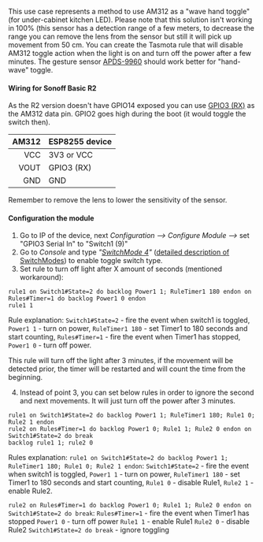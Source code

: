 This use case represents a method to use AM312 as a "wave hand toggle" (for under-cabinet kitchen LED). Please note that this solution isn't working in 100% (this sensor has a detection range of a few meters, to decrease the range you can remove the lens from the sensor but still it will pick up movement from 50 cm. You can create the Tasmota rule that will disable AM312 toggle action when the light is on and turn off the power after a few minutes. The gesture sensor [APDS-9960](peripherals/APDS-9960) should work better for "hand-wave" toggle.


#### Wiring for Sonoff Basic R2

As the R2 version doesn't have GPIO14 exposed you can use [GPIO3 (RX)](https://www.youtube.com/watch?v=yavDqDzRdUk&t=139) as the AM312 data pin. GPIO2 goes high during the boot (it would toggle the switch then).

|AM312       | ESP8255 device     |
|-----------:|:-------------------|
|        VCC | 3V3 or VCC         |
|       VOUT | GPIO3 (RX)         |
|        GND | GND                |

Remember to remove the lens to lower the sensitivity of the sensor.

#### Configuration the module

1. Go to IP of the device, next _Configuration --> Configure Module -->_ set "GPIO3 Serial In" to "Switch1 (9)"
2. Go to _Console_ and type _"[SwitchMode 4](Commands#switchmode)"_ ([detailed description of SwitchModes](Buttons-and-Switches#switchmode)) to enable toggle switch type.
3. Set rule to turn off light after X amount of seconds (mentioned workaround):
```
rule1 on Switch1#State=2 do backlog Power1 1; RuleTimer1 180 endon on Rules#Timer=1 do backlog Power1 0 endon
rule1 1
```

Rule explanation:
``Switch1#State=2`` - fire the event when switch1 is toggled, 
``Power1 1`` - turn on power, 
``RuleTimer1 180`` - set Timer1 to 180 seconds and start counting, 
``Rules#Timer=1`` - fire the event when Timer1 has stopped, 
``Power1 0`` - turn off power.

This rule will turn off the light after 3 minutes, if the movement will be detected prior, the timer will be restarted and will count the time from the beginning.

4. Instead of point 3, you can set below rules in order to ignore the second and next movements. It will just turn off the power after 3 minutes.
```
rule1 on Switch1#State=2 do backlog Power1 1; RuleTimer1 180; Rule1 0; Rule2 1 endon
rule2 on Rules#Timer=1 do backlog Power1 0; Rule1 1; Rule2 0 endon on Switch1#State=2 do break
backlog rule1 1; rule2 0
```

Rules explanation:
``rule1 on Switch1#State=2 do backlog Power1 1; RuleTimer1 180; Rule1 0; Rule2 1 endon``:
``Switch1#State=2`` - fire the event when switch1 is toggled, 
``Power1 1`` - turn on power, 
``RuleTimer1 180`` - set Timer1 to 180 seconds and start counting, 
``Rule1 0`` - disable Rule1, 
``Rule2 1`` - enable Rule2.

``rule2 on Rules#Timer=1 do backlog Power1 0; Rule1 1; Rule2 0 endon on Switch1#State=2 do break``:
``Rules#Timer=1`` - fire the event when Timer1 has stopped
``Power1 0`` - turn off power
``Rule1 1`` - enable Rule1
``Rule2 0`` - disable Rule2
``Switch1#State=2 do break`` - ignore toggling

